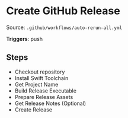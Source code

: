 # Create GitHub Release

Source: `.github/workflows/auto-rerun-all.yml`

**Triggers**: push

## Steps
- Checkout repository
- Install Swift Toolchain
- Get Project Name
- Build Release Executable
- Prepare Release Assets
- Get Release Notes (Optional)
- Create Release
